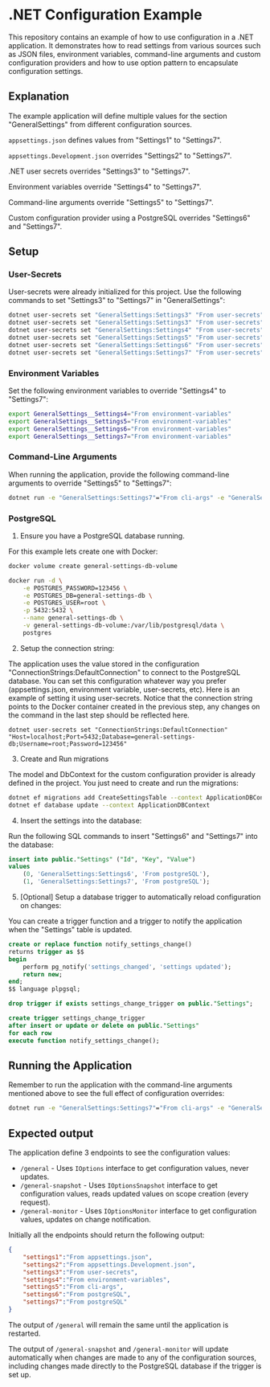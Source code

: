 # .NET Configuration Example
This repository contains an example of how to use configuration in a .NET application. It demonstrates how to read settings from various sources such as JSON files, environment variables, command-line arguments and custom configuration providers and how to use option pattern to encapsulate configuration settings.

## Explanation
The example application will define multiple values for the section "GeneralSettings" from different configuration sources.

`appsettings.json` defines values from "Settings1" to "Settings7".

`appsettings.Development.json` overrides "Settings2" to "Settings7".

.NET user secrets overrides "Settings3" to "Settings7".

Environment variables override "Settings4" to "Settings7".

Command-line arguments override "Settings5" to "Settings7".

Custom configuration provider using a PostgreSQL overrides "Settings6" and "Settings7".

## Setup
### User-Secrets
User-secrets were already initialized for this project. Use the following commands to set "Settings3" to "Settings7" in "GeneralSettings":
```bash
dotnet user-secrets set "GeneralSettings:Settings3" "From user-secrets"
dotnet user-secrets set "GeneralSettings:Settings3" "From user-secrets"
dotnet user-secrets set "GeneralSettings:Settings4" "From user-secrets"
dotnet user-secrets set "GeneralSettings:Settings5" "From user-secrets"
dotnet user-secrets set "GeneralSettings:Settings6" "From user-secrets"
dotnet user-secrets set "GeneralSettings:Settings7" "From user-secrets"
```
### Environment Variables
Set the following environment variables to override "Settings4" to "Settings7":
```bash
export GeneralSettings__Settings4="From environment-variables"
export GeneralSettings__Settings5="From environment-variables"
export GeneralSettings__Settings6="From environment-variables"
export GeneralSettings__Settings7="From environment-variables"
```

### Command-Line Arguments
When running the application, provide the following command-line arguments to override "Settings5" to "Settings7":
```bash
dotnet run -e "GeneralSettings:Settings7"="From cli-args" -e "GeneralSettings:Settings6"="From cli-args" -e "GeneralSettings:Settings5"="From cli-args"
```

### PostgreSQL
1. Ensure you have a PostgreSQL database running.

For this example lets create one with Docker:
```bash
docker volume create general-settings-db-volume

docker run -d \
	-e POSTGRES_PASSWORD=123456 \
	-e POSTGRES_DB=general-settings-db \
	-e POSTGRES_USER=root \
	-p 5432:5432 \
	--name general-settings-db \
	-v general-settings-db-volume:/var/lib/postgresql/data \
	postgres
```
2. Setup the connection string:

The application uses the value stored in the configuration "ConnectionStrings:DefaultConnection" to connect to the PostgreSQL database. You can set this configuration whatever way you prefer (appsettings.json, environment variable, user-secrets, etc). Here is an example of setting it using user-secrets. Notice that the connection string points to the Docker container created in the previous step, any changes on the command in the last step should be reflected here.
```
dotnet user-secrets set "ConnectionStrings:DefaultConnection" "Host=localhost;Port=5432;Database=general-settings-db;Username=root;Password=123456"
```

3. Create and Run migrations

The model and DbContext for the custom configuration provider is already defined in the project. You just need to create and run the migrations:
```bash
dotnet ef migrations add CreateSettingsTable --context ApplicationDBContext
dotnet ef database update --context ApplicationDBContext
```

4. Insert the settings into the database:

Run the following SQL commands to insert "Settings6" and "Settings7" into the database:
```sql
insert into public."Settings" ("Id", "Key", "Value")
values
    (0, 'GeneralSettings:Settings6', 'From postgreSQL'),
    (1, 'GeneralSettings:Settings7', 'From postgreSQL');
```

5. [Optional] Setup a database trigger to automatically reload configuration on changes:

You can create a trigger function and a trigger to notify the application when the "Settings" table is updated.
```sql
create or replace function notify_settings_change()
returns trigger as $$
begin
    perform pg_notify('settings_changed', 'settings updated');
    return new;
end;
$$ language plpgsql;

drop trigger if exists settings_change_trigger on public."Settings";

create trigger settings_change_trigger
after insert or update or delete on public."Settings"
for each row
execute function notify_settings_change();
```

## Running the Application
Remember to run the application with the command-line arguments mentioned above to see the full effect of configuration overrides:
```bash
dotnet run -e "GeneralSettings:Settings7"="From cli-args" -e "GeneralSettings:Settings6"="From cli-args" -e "GeneralSettings:Settings5"="From cli-args"
```

## Expected output
The application define 3 endpoints to see the configuration values:
- `/general` - Uses `IOptions` interface to get configuration values, never updates.
- `/general-snapshot` - Uses `IOptionsSnapshot` interface to get configuration values, reads updated values on scope creation (every request).
- `/general-monitor` - Uses `IOptionsMonitor` interface to get configuration values, updates on change notification.

Initially all the endpoints should return the following output:
```json
{
    "settings1":"From appsettings.json",
    "settings2":"From appsettings.Development.json",
    "settings3":"From user-secrets",
    "settings4":"From environment-variables",
    "settings5":"From cli-args",
    "settings6":"From postgreSQL",
    "settings7":"From postgreSQL"
}
```

The output of `/general` will remain the same until the application is restarted.

The output of `/general-snapshot` and `/general-monitor` will update automatically when changes are made to any of the configuration sources, including changes made directly to the PostgreSQL database if the trigger is set up.
